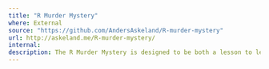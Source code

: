 ```yaml
---
title: "R Murder Mystery"
where: External
source: "https://github.com/AndersAskeland/R-murder-mystery"
url: http://askeland.me/R-murder-mystery/
internal: 
description: The R Murder Mystery is designed to be both a lesson to learn R concepts and commands and a fun game for R users to solve an intriguing crime.
---
```

